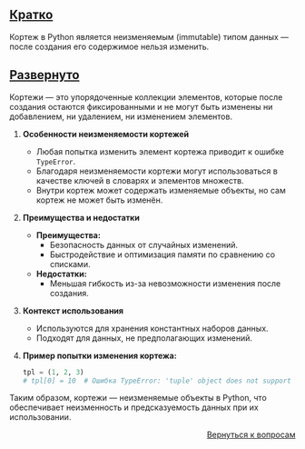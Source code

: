 ## <u>Кратко</u>

Кортеж в Python является неизменяемым (immutable) типом данных — после создания его содержимое нельзя изменить.

## <u>Развернуто</u>

Кортежи — это упорядоченные коллекции элементов, которые после создания остаются фиксированными и не могут быть изменены
ни добавлением, ни удалением, ни изменением элементов.

1. **Особенности неизменяемости кортежей**
    - Любая попытка изменить элемент кортежа приводит к ошибке `TypeError`.
    - Благодаря неизменяемости кортежи могут использоваться в качестве ключей в словарях и элементов множеств.
    - Внутри кортеж может содержать изменяемые объекты, но сам кортеж не может быть изменён.

2. **Преимущества и недостатки**
    - **Преимущества:**
        - Безопасность данных от случайных изменений.
        - Быстродействие и оптимизация памяти по сравнению со списками.
    - **Недостатки:**
        - Меньшая гибкость из-за невозможности изменения после создания.

3. **Контекст использования**
    - Используются для хранения константных наборов данных.
    - Подходят для данных, не предполагающих изменений.

4. **Пример попытки изменения кортежа:**
    ```python
    tpl = (1, 2, 3)
    # tpl[0] = 10  # Ошибка TypeError: 'tuple' object does not support item assignment
    ```

Таким образом, кортежи — неизменяемые объекты в Python, что обеспечивает неизменность и предсказуемость данных при их
использовании.

<div align="right">

[Вернуться к вопросам](../Вопросы.md)

</div>
